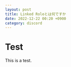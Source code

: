 ```yaml
---
layout: post
title: Linked Roleとは何ですか
date: 2022-12-22 00:20 +0900
category: discord
---
```


# Test

This is a test.